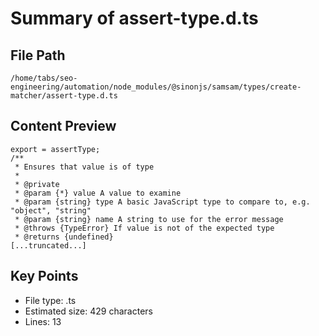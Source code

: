 # Summary of assert-type.d.ts
  
## File Path
`/home/tabs/seo-engineering/automation/node_modules/@sinonjs/samsam/types/create-matcher/assert-type.d.ts`

## Content Preview
```
export = assertType;
/**
 * Ensures that value is of type
 *
 * @private
 * @param {*} value A value to examine
 * @param {string} type A basic JavaScript type to compare to, e.g. "object", "string"
 * @param {string} name A string to use for the error message
 * @throws {TypeError} If value is not of the expected type
 * @returns {undefined}
[...truncated...]
```

## Key Points
- File type: .ts
- Estimated size: 429 characters
- Lines: 13
